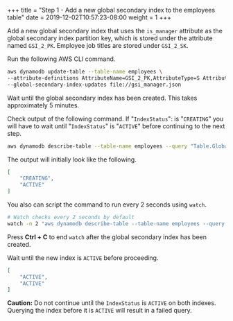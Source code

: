 +++
title = "Step 1 - Add a new global secondary index to the employees table"
date = 2019-12-02T10:57:23-08:00
weight = 1
+++


Add a new global secondary index that uses the `is_manager` attribute as the global secondary index partition key, which is stored under the attribute named `GSI_2_PK`. Employee job titles are stored under `GSI_2_SK`.

Run the following AWS CLI command.

```bash
aws dynamodb update-table --table-name employees \
--attribute-definitions AttributeName=GSI_2_PK,AttributeType=S AttributeName=GSI_2_SK,AttributeType=S \
--global-secondary-index-updates file://gsi_manager.json
```
Wait until the global secondary index has been created. This takes approximately 5 minutes.

Check output of the following command. If "`IndexStatus`": is "`CREATING`" you will have to wait until "`IndexStatus`" is "`ACTIVE`" before continuing to the next step.

```bash
aws dynamodb describe-table --table-name employees --query "Table.GlobalSecondaryIndexes[].IndexStatus"
```
The output will initially look like the following.
```json
[
    "CREATING",
    "ACTIVE"
]
```
You also can script the command to run every 2 seconds using `watch`.
```bash
# Watch checks every 2 seconds by default
watch -n 2 "aws dynamodb describe-table --table-name employees --query \"Table.GlobalSecondaryIndexes[].IndexStatus\""
```
Press **Ctrl + C** to end `watch` after the global secondary index has been created.

Wait until the new index is `ACTIVE` before proceeding.
```json
[
    "ACTIVE",
    "ACTIVE"
]
```
**Caution:** Do not continue until the `IndexStatus` is `ACTIVE` on both indexes. Querying the index before it is `ACTIVE` will result in a failed query.
